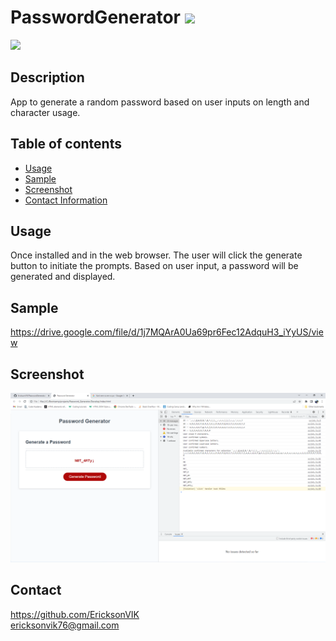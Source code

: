 
  # PasswordGenerator ![](https://img.shields.io/github/languages/count/EricksonVIK/PasswordGenerator)

  ![](https://img.shields.io/github/languages/top/EricksonVIK/PasswordGenerator)

  ## Description 
  App to generate a random password based on user inputs on length and character usage.

  ## Table of contents
  - [Usage](#usage)
  - [Sample](#sample)
  - [Screenshot](#screenshot)
  - [Contact Information](#contact)
 

  ## Usage
  Once installed and in the web browser.  The user will click the generate button to initiate the prompts.  Based on user input, a password will be generated and displayed.

  ## Sample
  https://drive.google.com/file/d/1j7MQArA0Ua69pr6Fec12AdquH3_iYyUS/view

  ## Screenshot
  
  ![](assets/images/Screenshot%202022-06-23%20233659.png)
  

  ## Contact 
  https://github.com/EricksonVIK </br>
  [ericksonvik76@gmail.com](mailto:ericksonvik76@gmail.com) </br>
  
  

